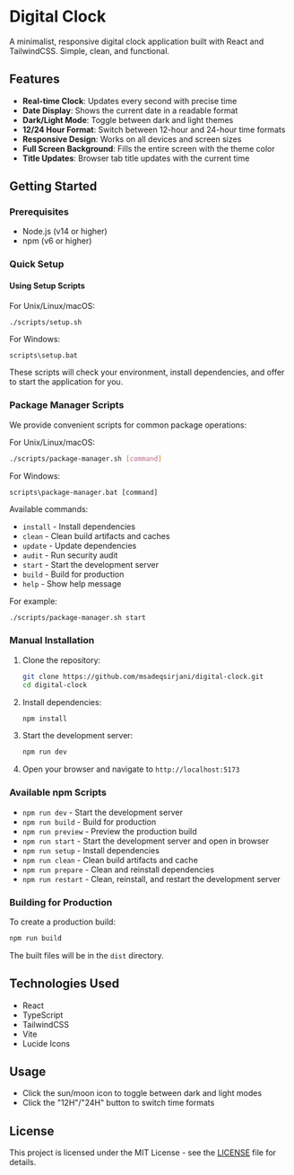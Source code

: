 # Digital Clock

A minimalist, responsive digital clock application built with React and TailwindCSS. Simple, clean, and functional.

## Features

- **Real-time Clock**: Updates every second with precise time
- **Date Display**: Shows the current date in a readable format
- **Dark/Light Mode**: Toggle between dark and light themes
- **12/24 Hour Format**: Switch between 12-hour and 24-hour time formats
- **Responsive Design**: Works on all devices and screen sizes
- **Full Screen Background**: Fills the entire screen with the theme color
- **Title Updates**: Browser tab title updates with the current time

## Getting Started

### Prerequisites

- Node.js (v14 or higher)
- npm (v6 or higher)

### Quick Setup

#### Using Setup Scripts

For Unix/Linux/macOS:
```bash
./scripts/setup.sh
```

For Windows:
```
scripts\setup.bat
```

These scripts will check your environment, install dependencies, and offer to start the application for you.

### Package Manager Scripts

We provide convenient scripts for common package operations:

For Unix/Linux/macOS:
```bash
./scripts/package-manager.sh [command]
```

For Windows:
```
scripts\package-manager.bat [command]
```

Available commands:
- `install` - Install dependencies
- `clean` - Clean build artifacts and caches
- `update` - Update dependencies
- `audit` - Run security audit
- `start` - Start the development server
- `build` - Build for production
- `help` - Show help message

For example:
```bash
./scripts/package-manager.sh start
```

### Manual Installation

1. Clone the repository:
   ```bash
   git clone https://github.com/msadeqsirjani/digital-clock.git
   cd digital-clock
   ```

2. Install dependencies:
   ```bash
   npm install
   ```

3. Start the development server:
   ```bash
   npm run dev
   ```

4. Open your browser and navigate to `http://localhost:5173`

### Available npm Scripts

- `npm run dev` - Start the development server
- `npm run build` - Build for production
- `npm run preview` - Preview the production build
- `npm run start` - Start the development server and open in browser
- `npm run setup` - Install dependencies
- `npm run clean` - Clean build artifacts and cache
- `npm run prepare` - Clean and reinstall dependencies
- `npm run restart` - Clean, reinstall, and restart the development server

### Building for Production

To create a production build:

```bash
npm run build
```

The built files will be in the `dist` directory.

## Technologies Used

- React 
- TypeScript
- TailwindCSS
- Vite
- Lucide Icons

## Usage

- Click the sun/moon icon to toggle between dark and light modes
- Click the "12H"/"24H" button to switch time formats

## License

This project is licensed under the MIT License - see the [LICENSE](LICENSE) file for details. 
